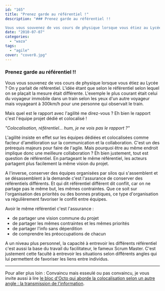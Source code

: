 ```yaml
---
id: "165"
title: "Prenez garde au référentiel !"
description: "### Prenez garde au référentiel !!

Vous vous souvenez de vos cours de physique lorsque vous étiez au Lycée ? On y parlait de référentiel. L'idée étan..."
date: "2010-07-07"
categories: 
  - "waza"
tags: 
  - "agile"
cover: "cover8.jpg"
---
```


### Prenez garde au référentiel !!

Vous vous souvenez de vos cours de physique lorsque vous étiez au Lycée ? On y parlait de référentiel. L'idée étant que selon le référentiel selon lequel on se plaçait la mesure était différente. L'exemple le plus courant était celui du voyageur immobile dans un train selon les yeux d'un autre voyageur mais voyageant à 300km/h pour une personne qui observait le train.

Mais quel est le rapport avec l'agilité me direz-vous ? Eh bien le rapport c'est l'équipe projet dédié et colocalisé !

_"Colocalisation, référentiel... hum, je ne vois pas le rapport ?"_

L'agilité insiste en effet sur les équipes dédiées et colocalisées comme facteur d'amélioration sur la communication et la collaboration. C'est un des prérequis majeurs pour faire de l'agile. Mais pourquoi être au même endroit implique donc une meilleure collaboration ? Eh bien justement, tout est question de référentiel. En partageant le même référentiel, les acteurs partagent plus facilement la même vision du projet.

A l'inverse, conserver des équipes organisées par silos qui s'assemblent et se désassemblent à la demande c'est l'assurance de conserver des référentiels différents. Et qui dit référentiel différent dit conflit, car on ne partage pas le même but, les mêmes contraintes. Que ce soit sur l'organisation des priorités ou des bonnes pratiques, ce type d'organisation va régulièrement favoriser le conflit entre équipes.

Avoir le même référentiel c'est l'assurance :

- de partager une vision commune du projet
- de partager les mêmes contraintes et les mêmes priorités
- de partager l'info sans déperdition
- de comprendre les préoccupations de chacun

A un niveau plus personnel, la capacité à entrevoir les différents référentiel c'est aussi la base du travail du facilitateur, le fameux Scrum Master. C'est justement cette faculté à entrevoir les situations selon différents angles qui lui permettent de favoriser les liens entre individus.

* * *

Pour aller plus loin : Convaincu mais esseulé ou pas convaincu, je vous invite aussi à lire [le bloc d'Octo qui aborde la colocalisation selon un autre angle : la transmission de l'information](http://blog.octo.com/ce-que-la-science-nous-dit-de-la-colocalisation/).
